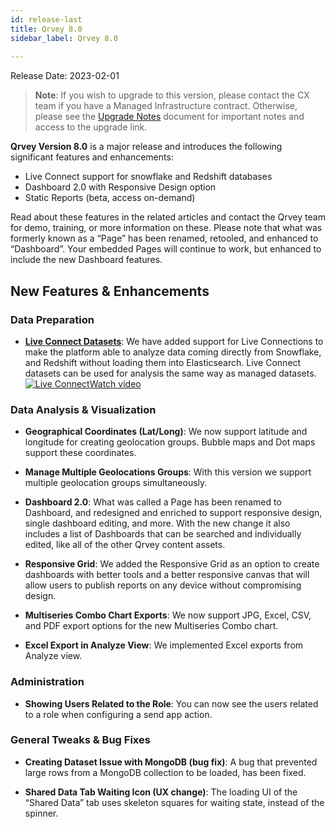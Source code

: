 ```yaml
---
id: release-last
title: Qrvey 8.0
sidebar_label: Qrvey 8.0
 
---
```

<div>

Release Date: 2023-02-01

 >**Note**: If you wish to upgrade to this version, please contact the CX team if you have a Managed Infrastructure contract. Otherwise, please see the [Upgrade Notes](../release-notes/upgrade-notes.md) document for important notes and access to the upgrade link. 


**Qrvey Version 8.0** is a major release and introduces the following significant features and enhancements:
* Live Connect support for snowflake and Redshift databases
* Dashboard 2.0 with Responsive Design option
* Static Reports (beta, access on-demand)

Read about these features in the related articles and contact the Qrvey team for demo, training, or more information on these.
Please note that what was formerly known as a “Page” has been renamed, retooled, and enhanced to “Dashboard”. Your embedded Pages will continue to work, but enhanced to include the new Dashboard features.


## New Features & Enhancements

### Data Preparation

* **[Live Connect Datasets](../ui-docs/datasets/datasets-live.md)**: We have added support for Live Connections to make the platform able to analyze data coming directly from Snowflake, and Redshift without loading them into Elasticsearch. Live Connect datasets can be used for analysis the same way as managed datasets. <a href="/docs/video-training/release/version-8.0#live-connections" target="_blank" className="tooltip"><img alt="Live Connect" src="https://s3.amazonaws.com/cdn.qrvey.com/documentation_assets/release-notes/video_icon.png#thumbnail-20" className="video-icon-png" /><span className="tooltiptext">Watch video</span></a>
 
### Data Analysis & Visualization

* **Geographical Coordinates (Lat/Long)**: We now support latitude and longitude for creating geolocation groups. Bubble maps and Dot maps support these coordinates.

* **Manage Multiple Geolocations Groups**: With this version we support multiple geolocation groups simultaneously.

* **Dashboard 2.0**: What was called a Page has been renamed to Dashboard, and redesigned and enriched to support responsive design, single dashboard editing, and more. With the new change it also includes a list of Dashboards that can be searched and individually edited, like all of the other Qrvey content assets.

* **Responsive Grid**: We added the Responsive Grid as an option to create dashboards with better tools and a better responsive canvas that will allow users to publish reports on any device without compromising design.

* **Multiseries Combo Chart Exports**: We now support JPG, Excel, CSV, and PDF export options for the new Multiseries Combo chart.

* **Excel Export in Analyze View**: We implemented Excel exports from Analyze view.

### Administration

* **Showing Users Related to the Role**: You can now see the users related to a role when configuring a send app action.

### General Tweaks & Bug Fixes

* **Creating Dataset Issue with MongoDB (bug fix)**: A bug that prevented large rows from a MongoDB collection to be loaded, has been fixed.

* **Shared Data Tab Waiting Icon (UX change)**: The loading UI of the “Shared Data” tab uses skeleton squares for waiting state, instead of the spinner.

</div>